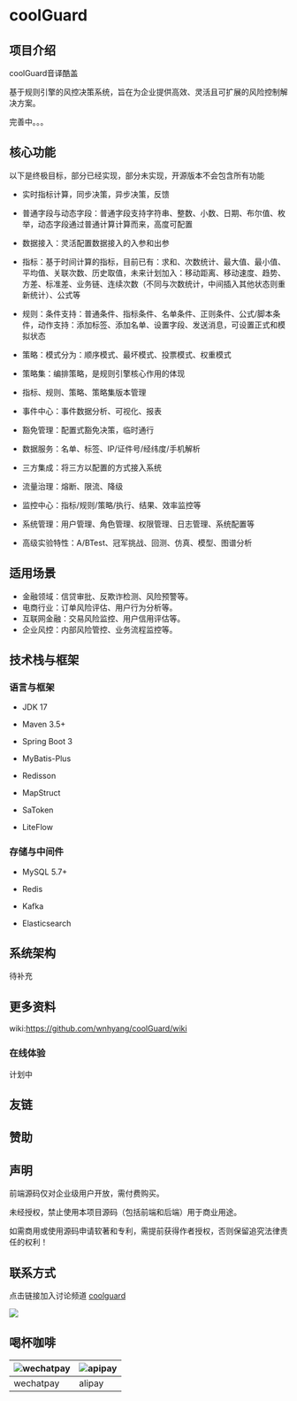 # coolGuard

## 项目介绍

coolGuard音译酷盖

基于规则引擎的风控决策系统，旨在为企业提供高效、灵活且可扩展的风险控制解决方案。

完善中。。。

## 核心功能

以下是终极目标，部分已经实现，部分未实现，开源版本不会包含所有功能

- 实时指标计算，同步决策，异步决策，反馈

- 普通字段与动态字段：普通字段支持字符串、整数、小数、日期、布尔值、枚举，动态字段通过普通计算计算而来，高度可配置

- 数据接入：灵活配置数据接入的入参和出参

- 指标：基于时间计算的指标，目前已有：求和、次数统计、最大值、最小值、平均值、关联次数、历史取值，未来计划加入：移动距离、移动速度、趋势、方差、标准差、业务链、连续次数（不同与次数统计，中间插入其他状态则重新统计）、公式等

- 规则：条件支持：普通条件、指标条件、名单条件、正则条件、公式/脚本条件，动作支持：添加标签、添加名单、设置字段、发送消息，可设置正式和模拟状态

- 策略：模式分为：顺序模式、最坏模式、投票模式、权重模式

- 策略集：编排策略，是规则引擎核心作用的体现

- 指标、规则、策略、策略集版本管理

- 事件中心：事件数据分析、可视化、报表

- 豁免管理：配置式豁免决策，临时通行

- 数据服务：名单、标签、IP/证件号/经纬度/手机解析

- 三方集成：将三方以配置的方式接入系统

- 流量治理：熔断、限流、降级

- 监控中心：指标/规则/策略/执行、结果、效率监控等

- 系统管理：用户管理、角色管理、权限管理、日志管理、系统配置等

- 高级实验特性：A/BTest、冠军挑战、回测、仿真、模型、图谱分析

## 适用场景

+ 金融领域：信贷审批、反欺诈检测、风险预警等。
+ 电商行业：订单风险评估、用户行为分析等。
+ 互联网金融：交易风险监控、用户信用评估等。
+ 企业风控：内部风险管控、业务流程监控等。

## 技术栈与框架

### 语言与框架

- JDK 17

- Maven 3.5+

- Spring Boot 3

- MyBatis-Plus

- Redisson

- MapStruct

- SaToken

- LiteFlow

### 存储与中间件

- MySQL 5.7+

- Redis

- Kafka

- Elasticsearch

## 系统架构

待补充

## 更多资料

wiki:https://github.com/wnhyang/coolGuard/wiki

### 在线体验

计划中

## 友链

## 赞助

## 声明

前端源码仅对企业级用户开放，需付费购买。 

未经授权，禁止使用本项目源码（包括前端和后端）用于商业用途。

如需商用或使用源码申请软著和专利，需提前获得作者授权，否则保留追究法律责任的权利！

## 联系方式

点击链接加入讨论频道 [coolguard](https://pd.qq.com/s/crz7xwtsg)

![](https://wnhyang.github.io/images/wechat_channel.webp)

## 喝杯咖啡

| ![wechatpay](https://wnhyang.github.io/images/wechatpay.webp) | ![apipay](https://wnhyang.github.io/images/alipay.webp) |
|---------------------------------------------------------------|---------------------------------------------------------|
| wechatpay                                                     | alipay                                                  |




